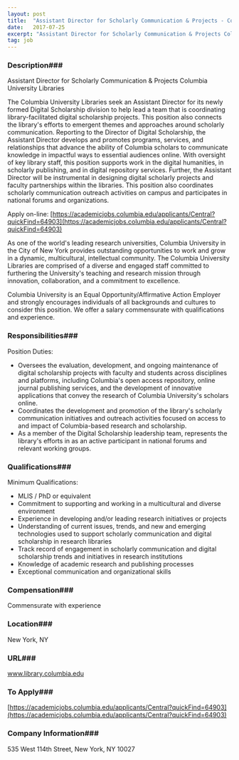 ```yaml
---
layout: post
title:  "Assistant Director for Scholarly Communication & Projects - Columbia University Libraries"
date:   2017-07-25
excerpt: "Assistant Director for Scholarly Communication & Projects Columbia University Libraries The Columbia University Libraries seek an Assistant Director for its newly formed Digital Scholarship division to help lead a team that is coordinating library-facilitated digital scholarship projects. This position also connects the library's efforts to emergent themes and approaches around..."
tag: job
---
```


### Description###

Assistant Director for Scholarly Communication & Projects
Columbia University Libraries

The Columbia University Libraries seek an Assistant Director for its newly formed Digital Scholarship division to help lead a team that is coordinating library-facilitated digital scholarship projects. This position also connects the library's efforts to emergent themes and approaches around scholarly communication. Reporting to the Director of Digital Scholarship, the Assistant Director develops and promotes programs, services, and relationships that advance the ability of Columbia scholars to communicate knowledge in impactful ways to essential audiences online. With oversight of key library staff, this position supports work in the digital humanities, in scholarly publishing, and in digital repository services. Further, the Assistant Director will be instrumental in designing digital scholarly projects and faculty partnerships within the libraries. This position also coordinates scholarly communication outreach activities on campus and participates in national forums and organizations.

Apply on-line: [https://academicjobs.columbia.edu/applicants/Central?quickFind=64903](https://academicjobs.columbia.edu/applicants/Central?quickFind=64903)

As one of the world's leading research universities, Columbia University in the City of New York provides outstanding opportunities to work and grow in a dynamic, multicultural, intellectual community. The Columbia University Libraries are comprised of a diverse and engaged staff committed to furthering the University's teaching and research mission through innovation, collaboration, and a commitment to excellence.

Columbia University is an Equal Opportunity/Affirmative Action Employer and strongly encourages individuals of all backgrounds and cultures to consider this position. We offer a salary commensurate with qualifications and experience.


### Responsibilities###

Position Duties:
- Oversees the evaluation, development, and ongoing maintenance of digital scholarship projects with faculty and students across disciplines and platforms, including Columbia's open access repository, online journal publishing services, and the development of innovative applications that convey the research of Columbia University's scholars online.
- Coordinates the development and promotion of the library's scholarly communication initiatives and outreach activities focused on access to and impact of Columbia-based research and scholarship.
- As a member of the Digital Scholarship leadership team, represents the library's efforts in as an active participant in national forums and relevant working groups.


### Qualifications###

Minimum Qualifications:
- MLIS / PhD or equivalent
- Commitment to supporting and working in a multicultural and diverse environment
- Experience in developing and/or leading research initiatives or projects
- Understanding of current issues, trends, and new and emerging technologies used to support scholarly communication and digital scholarship in research libraries
- Track record of engagement in scholarly communication and digital scholarship trends and initiatives in research institutions
- Knowledge of academic research and publishing processes
- Exceptional communication and organizational skills


### Compensation###

Commensurate with experience


### Location###

New York, NY


### URL###

www.library.columbia.edu

### To Apply###

[https://academicjobs.columbia.edu/applicants/Central?quickFind=64903](https://academicjobs.columbia.edu/applicants/Central?quickFind=64903)


### Company Information###

535 West 114th Street, New York, NY 10027



